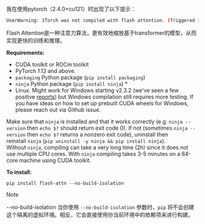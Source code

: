 我在使用pytorch（2.4.0+cu121）时出现了以下提示：

```bash
UserWarning: 1Torch was not compiled with flash attention. (Triggered internally at C:\actions-runner\_work\pytorch\pytorch\builder\windows\pytorch\aten\src\ATen\native\transformers\cuda\sdp_utils.cpp:555.)
```

Flash Attention是一种注意力算法，更有效地缩放基于transformer的模型，从而实现更快的训练和推理。

**Requirements:**

- CUDA toolkit or ROCm toolkit
- PyTorch 1.12 and above.
- `packaging` Python package (`pip install packaging`)
- `ninja` Python package (`pip install ninja`) \*
- Linux. Might work for Windows starting v2.3.2 (we've seen a few positive [reports](https://github.com/Dao-AILab/flash-attention/issues/595)) but Windows compilation still requires more testing. If you have ideas on how to set up prebuilt CUDA wheels for Windows, please reach out via Github issue.

Make sure that `ninja` is installed and that it works correctly (e.g. `ninja --version` then `echo $?` should return exit code 0). If not (sometimes `ninja --version` then `echo $?` returns a nonzero exit code), uninstall then reinstall `ninja` (`pip uninstall -y ninja && pip install ninja`). Without `ninja`, compiling can take a very long time (2h) since it does not use multiple CPU cores. With `ninja` compiling takes 3-5 minutes on a 64-core machine using CUDA toolkit.

**To install:**

```shell
pip install flash-attn --no-build-isolation
```

> [!Note]
> --no-build-isolation
> 当你使用 `--no-build-isolation` 参数时，`pip` 将不会创建这个隔离的虚拟环境。相反，它会直接使用你当前环境中的依赖项来进行构建。
